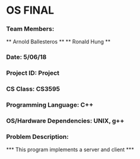 # OS FINAL
### Team Members:
** Arnold Ballesteros **
** Ronald Hung **
### Date:  5/06/18
### Project ID: Project
### CS Class: CS3595
### Programming Language: C++
### OS/Hardware Dependencies: UNIX, g++

### Problem Description:
*** This program implements a server and client ***
